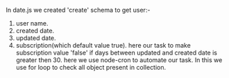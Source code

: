In date.js
we created 'create' schema to get user:-
1. user name.
2. created date.
3. updated date.
4. subscription(which default value true).
here our task to make subscription value 'false' if days between updated and created date is greater then 30.
here we use node-cron to automate our task.
In this we use for loop to check all object present in collection.
